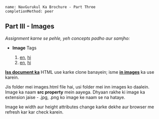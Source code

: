 ```ngMeta
name: NavGurukul Ka Brochure - Part Three
completionMethod: peer
```

## Part III - Images

_Assignment karne se pehle, yeh concepts padho aur samjho:_

- **Image** Tags

	1. [en](http://www.html-5-tutorial.com/image-element.htm), [hi](https://docs.google.com/document/d/1Vt-I-HdoQ0QOCbNM84jxEoB0HV3jBZrtDTy1HkaGes0/edit?usp=sharing)
	2. [en](http://www.html-5-tutorial.com/image-element-cont.htm), [hi](https://docs.google.com/document/d/1iEPTaruxKSMiuH4Jl5jl68b-ASkQD8o-vTYiMARUyKg/edit?usp=sharing)

[**Iss document ka**](https://docs.google.com/document/d/1ySkS9f4a8rJvJwq3UTeWBvJcl6RvsHE9cviE7tDFvJs/edit#heading=h.ky2r2dxvkfc7) HTML use karke clone banayein; isme [**in images**](https://drive.google.com/drive/u/1/folders/0B7u9rsSBPlgETEhQOGpPTkpnZVk)	 ka use karein.

Jis folder mei images.html file hai, usi folder mei inn images ko daalein. Image ka naam **src property** mein aayega. Dhyaan rakhe ki image ka extension jaise - .jpg, .png ko image ke naam se na hataye.

Image ke width aur height attributes change karke dekhe aur browser me refresh kar kar check karein.